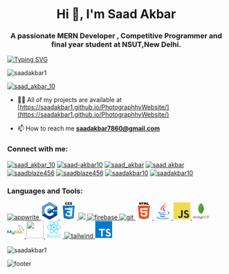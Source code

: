 <h1 align="center">Hi 👋, I'm Saad Akbar</h1>
<h3 align="center">A passionate MERN Developer , Competitive Programmer and final year student at NSUT,New Delhi.</h3>


[![Typing SVG](https://readme-typing-svg.demolab.com?font=Fira+Code&weight=600&size=29&duration=2500&pause=500&width=550&lines=Web+Developer+by+Day+;Competitive+Programmer+by+Night)](https://git.io/typing-svg)


<p align="left"> <img src="https://komarev.com/ghpvc/?username=saadakbar1&label=Profile%20views&color=0e75b6&style=flat" alt="saadakbar1" /> </p>

<p align="left"> <a href="https://twitter.com/saad_akbar_10" target="blank"><img src="https://img.shields.io/twitter/follow/saad_akbar_10?logo=twitter&style=for-the-badge" alt="saad_akbar_10" /></a> </p>

- 👨‍💻 All of my projects are available at [https://saadakbar1.github.io/PhotographhyWebsite/](https://saadakbar1.github.io/PhotographhyWebsite/)

- 📫 How to reach me **saadakbar7860@gmail.com**

<h3 align="left">Connect with me:</h3>
<p align="left">
<a href="https://twitter.com/saad_akbar_10" target="blank"><img align="center" src="https://raw.githubusercontent.com/rahuldkjain/github-profile-readme-generator/master/src/images/icons/Social/twitter.svg" alt="saad_akbar_10" height="30" width="40" /></a>
<a href="https://linkedin.com/in/saad-akbar10" target="blank"><img align="center" src="https://raw.githubusercontent.com/rahuldkjain/github-profile-readme-generator/master/src/images/icons/Social/linked-in-alt.svg" alt="saad-akbar10" height="30" width="40" /></a>
<a href="https://instagram.com/saad_akbar" target="blank"><img align="center" src="https://raw.githubusercontent.com/rahuldkjain/github-profile-readme-generator/master/src/images/icons/Social/instagram.svg" alt="saad_akbar" height="30" width="40" /></a>
<a href="https://www.youtube.com/c/saad akbar" target="blank"><img align="center" src="https://raw.githubusercontent.com/rahuldkjain/github-profile-readme-generator/master/src/images/icons/Social/youtube.svg" alt="saad akbar" height="30" width="40" /></a>
<a href="https://www.codechef.com/users/saadblaze456" target="blank"><img align="center" src="https://cdn.jsdelivr.net/npm/simple-icons@3.1.0/icons/codechef.svg" alt="saadblaze456" height="30" width="40" /></a>
<a href="https://www.hackerrank.com/saadblaze456" target="blank"><img align="center" src="https://raw.githubusercontent.com/rahuldkjain/github-profile-readme-generator/master/src/images/icons/Social/hackerrank.svg" alt="saadblaze456" height="30" width="40" /></a>
<a href="https://codeforces.com/profile/saadakbar10" target="blank"><img align="center" src="https://raw.githubusercontent.com/rahuldkjain/github-profile-readme-generator/master/src/images/icons/Social/codeforces.svg" alt="saadakbar10" height="30" width="40" /></a>
<a href="https://www.leetcode.com/saadakbar10" target="blank"><img align="center" src="https://raw.githubusercontent.com/rahuldkjain/github-profile-readme-generator/master/src/images/icons/Social/leet-code.svg" alt="saadakbar10" height="30" width="40" /></a>
</p>

<h3 align="left">Languages and Tools:</h3>
<p align="left"> <a href="https://appwrite.io" target="_blank" rel="noreferrer"> <img src="https://www.vectorlogo.zone/logos/appwriteio/appwriteio-icon.svg" alt="appwrite" width="40" height="40"/>  </a> <a href="https://www.w3schools.com/cpp/" target="_blank" rel="noreferrer"> <img src="https://raw.githubusercontent.com/devicons/devicon/master/icons/cplusplus/cplusplus-original.svg" alt="cplusplus" width="40" height="40"/> </a> <a href="https://www.w3schools.com/css/" target="_blank" rel="noreferrer"> <img src="https://raw.githubusercontent.com/devicons/devicon/master/icons/css3/css3-original-wordmark.svg" alt="css3" width="40" height="40"/> </a> <a href="https://skillicons.dev">
    <img src="https://skillicons.dev/icons?i=vite,expressjs,nodejs" />
</a> <a href="https://firebase.google.com/" target="_blank" rel="noreferrer"> <img src="https://www.vectorlogo.zone/logos/firebase/firebase-icon.svg" alt="firebase" width="40" height="40"/> </a> <a href="https://git-scm.com/" target="_blank" rel="noreferrer"> <img src="https://www.vectorlogo.zone/logos/git-scm/git-scm-icon.svg" alt="git" width="40" height="40"/> </a> <a href="https://www.w3.org/html/" target="_blank" rel="noreferrer"> <img src="https://raw.githubusercontent.com/devicons/devicon/master/icons/html5/html5-original-wordmark.svg" alt="html5" width="40" height="40"/> </a> <a href="https://www.java.com" target="_blank" rel="noreferrer"> <img src="https://raw.githubusercontent.com/devicons/devicon/master/icons/java/java-original.svg" alt="java" width="40" height="40"/> </a> <a href="https://developer.mozilla.org/en-US/docs/Web/JavaScript" target="_blank" rel="noreferrer"> <img src="https://raw.githubusercontent.com/devicons/devicon/master/icons/javascript/javascript-original.svg" alt="javascript" width="40" height="40"/> </a> <a href="https://www.mongodb.com/" target="_blank" rel="noreferrer"> <img src="https://raw.githubusercontent.com/devicons/devicon/master/icons/mongodb/mongodb-original-wordmark.svg" alt="mongodb" width="40" height="40"/> </a> <a href="https://www.mysql.com/" target="_blank" rel="noreferrer"> <img src="https://raw.githubusercontent.com/devicons/devicon/master/icons/mysql/mysql-original-wordmark.svg" alt="mysql" width="40" height="40"/>  </a> <a href="https://www.photoshop.com/en" target="_blank" rel="noreferrer"> 
            <img src="https://cdn.jsdelivr.net/gh/devicons/devicon@latest/icons/photoshop/photoshop-original.svg"  width="40" height="40" />
          </a> <a href="https://reactjs.org/" target="_blank" rel="noreferrer"> <img src="https://raw.githubusercontent.com/devicons/devicon/master/icons/react/react-original-wordmark.svg" alt="react" width="40" height="40"/> </a> <a href="https://tailwindcss.com/" target="_blank" rel="noreferrer"> <img src="https://www.vectorlogo.zone/logos/tailwindcss/tailwindcss-icon.svg" alt="tailwind" width="40" height="40"/> </a> <a href="https://www.typescriptlang.org/" target="_blank" rel="noreferrer"> <img src="https://raw.githubusercontent.com/devicons/devicon/master/icons/typescript/typescript-original.svg" alt="typescript" width="40" height="40"/> </a> </p>

<p><img align="center" src="https://github-readme-stats.vercel.app/api/top-langs?username=saadakbar1&show_icons=true&locale=en&layout=compact" alt="saadakbar1" /></p> 

![footer](https://user-images.githubusercontent.com/10498744/210157572-1fca0242-8af2-46a6-bfa3-666ffd40ebde.svg)
